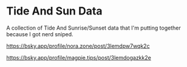 # Tide And Sun Data

A collection of Tide And Sunrise/Sunset data
that I'm putting together because I got
nerd sniped. 

https://bsky.app/profile/nora.zone/post/3lemdpw7wqk2c

https://bsky.app/profile/magpie.tips/post/3lemdogazkk2e


